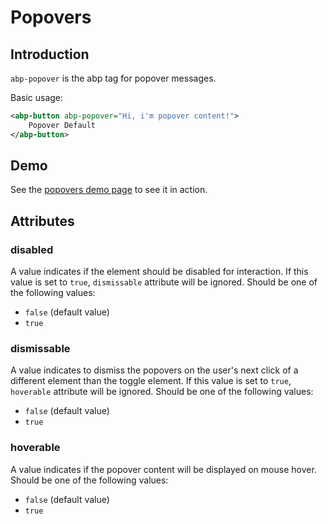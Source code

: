 # Popovers

## Introduction

`abp-popover` is the abp tag for popover messages.

Basic usage:

````xml
<abp-button abp-popover="Hi, i'm popover content!">
    Popover Default
</abp-button>
````



## Demo

See the [popovers demo page](https://bootstrap-taghelpers.abp.io/Components/Popovers) to see it in action.

## Attributes

### disabled

A value indicates if the element should be disabled for interaction. If this value is set to `true`, `dismissable` attribute will be ignored. Should be one of the following values:

* `false` (default value)
* `true`

### dismissable

A value indicates to dismiss the popovers on the user's next click of a different element than the toggle element. If this value is set to `true`, `hoverable` attribute will be ignored. Should be one of the following values:

* `false` (default value)
* `true`

### hoverable

A value indicates if the popover content will be displayed on mouse hover. Should be one of the following values:

* `false` (default value)
* `true`